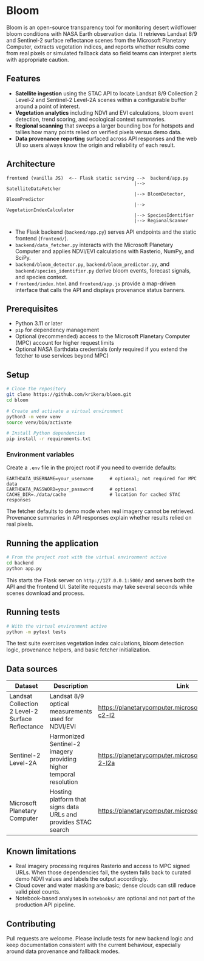 # Bloom

Bloom is an open-source transparency tool for monitoring desert wildflower bloom conditions with NASA Earth observation data. It retrieves Landsat 8/9 and Sentinel-2 surface reflectance scenes from the Microsoft Planetary Computer, extracts vegetation indices, and reports whether results come from real pixels or simulated fallback data so field teams can interpret alerts with appropriate caution.

## Features

- **Satellite ingestion** using the STAC API to locate Landsat 8/9 Collection 2 Level-2 and Sentinel-2 Level-2A scenes within a configurable buffer around a point of interest.
- **Vegetation analytics** including NDVI and EVI calculations, bloom event detection, trend scoring, and ecological context summaries.
- **Regional scanning** that sweeps a larger bounding box for hotspots and tallies how many points relied on verified pixels versus demo data.
- **Data provenance reporting** surfaced across API responses and the web UI so users always know the origin and reliability of each result.

## Architecture

```
frontend (vanilla JS)  <-- Flask static serving -->  backend/app.py
                                               |--> SatelliteDataFetcher
                                               |--> BloomDetector, BloomPredictor
                                               |--> VegetationIndexCalculator
                                               |--> SpeciesIdentifier
                                               |--> RegionalScanner
```

- The Flask backend (`backend/app.py`) serves API endpoints and the static frontend (`frontend/`).
- `backend/data_fetcher.py` interacts with the Microsoft Planetary Computer and applies NDVI/EVI calculations with Rasterio, NumPy, and SciPy.
- `backend/bloom_detector.py`, `backend/bloom_predictor.py`, and `backend/species_identifier.py` derive bloom events, forecast signals, and species context.
- `frontend/index.html` and `frontend/app.js` provide a map-driven interface that calls the API and displays provenance status banners.

## Prerequisites

- Python 3.11 or later
- `pip` for dependency management
- Optional (recommended) access to the Microsoft Planetary Computer (MPC) account for higher request limits
- Optional NASA Earthdata credentials (only required if you extend the fetcher to use services beyond MPC)

## Setup

```bash
# Clone the repository
git clone https://github.com/krikera/bloom.git
cd bloom

# Create and activate a virtual environment
python3 -m venv venv
source venv/bin/activate

# Install Python dependencies
pip install -r requirements.txt
```

### Environment variables

Create a `.env` file in the project root if you need to override defaults:

```
EARTHDATA_USERNAME=your_username      # optional; not required for MPC data
EARTHDATA_PASSWORD=your_password      # optional
CACHE_DIR=./data/cache                # location for cached STAC responses
```

The fetcher defaults to demo mode when real imagery cannot be retrieved. Provenance summaries in API responses explain whether results relied on real pixels.

## Running the application

```bash
# From the project root with the virtual environment active
cd backend
python app.py
```

This starts the Flask server on `http://127.0.0.1:5000/` and serves both the API and the frontend UI. Satellite requests may take several seconds while scenes download and process.

## Running tests

```bash
# With the virtual environment active
python -m pytest tests
```

The test suite exercises vegetation index calculations, bloom detection logic, provenance helpers, and basic fetcher initialization.

## Data sources

| Dataset | Description | Link |
|---------|-------------|------|
| Landsat Collection 2 Level-2 Surface Reflectance | Landsat 8/9 optical measurements used for NDVI/EVI | https://planetarycomputer.microsoft.com/dataset/landsat-c2-l2 |
| Sentinel-2 Level-2A | Harmonized Sentinel-2 imagery providing higher temporal resolution | https://planetarycomputer.microsoft.com/dataset/sentinel-2-l2a |
| Microsoft Planetary Computer | Hosting platform that signs data URLs and provides STAC search | https://planetarycomputer.microsoft.com/ |

## Known limitations

- Real imagery processing requires Rasterio and access to MPC signed URLs. When those dependencies fail, the system falls back to curated demo NDVI values and labels the output accordingly.
- Cloud cover and water masking are basic; dense clouds can still reduce valid pixel counts.
- Notebook-based analyses in `notebooks/` are optional and not part of the production API pipeline.

## Contributing

Pull requests are welcome. Please include tests for new backend logic and keep documentation consistent with the current behaviour, especially around data provenance and fallback modes.
